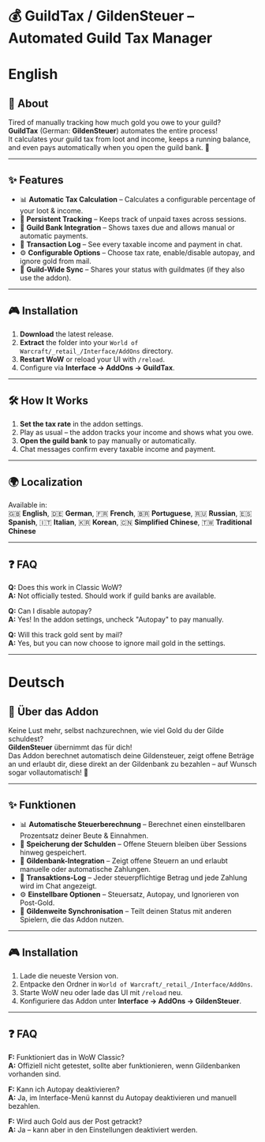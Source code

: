 # 💰 GuildTax / GildenSteuer – Automated Guild Tax Manager
# English

## 📝 About

Tired of manually tracking how much gold you owe to your guild?  
**GuildTax** (German: **GildenSteuer**) automates the entire process!  
It calculates your guild tax from loot and income, keeps a running balance, and even pays automatically when you open the guild bank. 🚀

---

## ✨ Features

- 📊 **Automatic Tax Calculation** – Calculates a configurable percentage of your loot & income.  
- 💾 **Persistent Tracking** – Keeps track of unpaid taxes across sessions.  
- 🏦 **Guild Bank Integration** – Shows taxes due and allows manual or automatic payments.  
- 📜 **Transaction Log** – See every taxable income and payment in chat.  
- ⚙️ **Configurable Options** – Choose tax rate, enable/disable autopay, and ignore gold from mail.  
- 👥 **Guild-Wide Sync** – Shares your status with guildmates (if they also use the addon).  

---

## 🎮 Installation

1. **Download** the latest release.  
2. **Extract** the folder into your `World of Warcraft/_retail_/Interface/AddOns` directory.  
3. **Restart WoW** or reload your UI with `/reload`.  
4. Configure via **Interface → AddOns → GuildTax**.

---

## 🛠️ How It Works

1. **Set the tax rate** in the addon settings.  
2. Play as usual – the addon tracks your income and shows what you owe.  
3. **Open the guild bank** to pay manually or automatically.  
4. Chat messages confirm every taxable income and payment.  

---

## 🌍 Localization

Available in:  
🇬🇧 **English**, 🇩🇪 **German**, 🇫🇷 **French**, 🇧🇷 **Portuguese**, 🇷🇺 **Russian**, 🇪🇸 **Spanish**, 🇮🇹 **Italian**, 🇰🇷 **Korean**, 🇨🇳 **Simplified Chinese**, 🇹🇼 **Traditional Chinese**

---

## ❓ FAQ

**Q:** Does this work in Classic WoW?  
**A:** Not officially tested. Should work if guild banks are available.  

**Q:** Can I disable autopay?  
**A:** Yes! In the addon settings, uncheck "Autopay" to pay manually.  

**Q:** Will this track gold sent by mail?  
**A:** Yes, but you can now choose to ignore mail gold in the settings.  

---

# Deutsch

## 📝 Über das Addon

Keine Lust mehr, selbst nachzurechnen, wie viel Gold du der Gilde schuldest?  
**GildenSteuer** übernimmt das für dich!  
Das Addon berechnet automatisch deine Gildensteuer, zeigt offene Beträge an und erlaubt dir, diese direkt an der Gildenbank zu bezahlen – auf Wunsch sogar vollautomatisch! 🚀

---

## ✨ Funktionen

- 📊 **Automatische Steuerberechnung** – Berechnet einen einstellbaren Prozentsatz deiner Beute & Einnahmen.  
- 💾 **Speicherung der Schulden** – Offene Steuern bleiben über Sessions hinweg gespeichert.  
- 🏦 **Gildenbank-Integration** – Zeigt offene Steuern an und erlaubt manuelle oder automatische Zahlungen.  
- 📜 **Transaktions-Log** – Jeder steuerpflichtige Betrag und jede Zahlung wird im Chat angezeigt.  
- ⚙️ **Einstellbare Optionen** – Steuersatz, Autopay, und Ignorieren von Post-Gold.  
- 👥 **Gildenweite Synchronisation** – Teilt deinen Status mit anderen Spielern, die das Addon nutzen.  

---

## 🎮 Installation

1. Lade die neueste Version von.  
2. Entpacke den Ordner in `World of Warcraft/_retail_/Interface/AddOns`.  
3. Starte WoW neu oder lade das UI mit `/reload` neu.  
4. Konfiguriere das Addon unter **Interface → AddOns → GildenSteuer**.

---

## ❓ FAQ

**F:** Funktioniert das in WoW Classic?  
**A:** Offiziell nicht getestet, sollte aber funktionieren, wenn Gildenbanken vorhanden sind.  

**F:** Kann ich Autopay deaktivieren?  
**A:** Ja, im Interface-Menü kannst du Autopay deaktivieren und manuell bezahlen.  

**F:** Wird auch Gold aus der Post getrackt?  
**A:** Ja – kann aber in den Einstellungen deaktiviert werden.  
